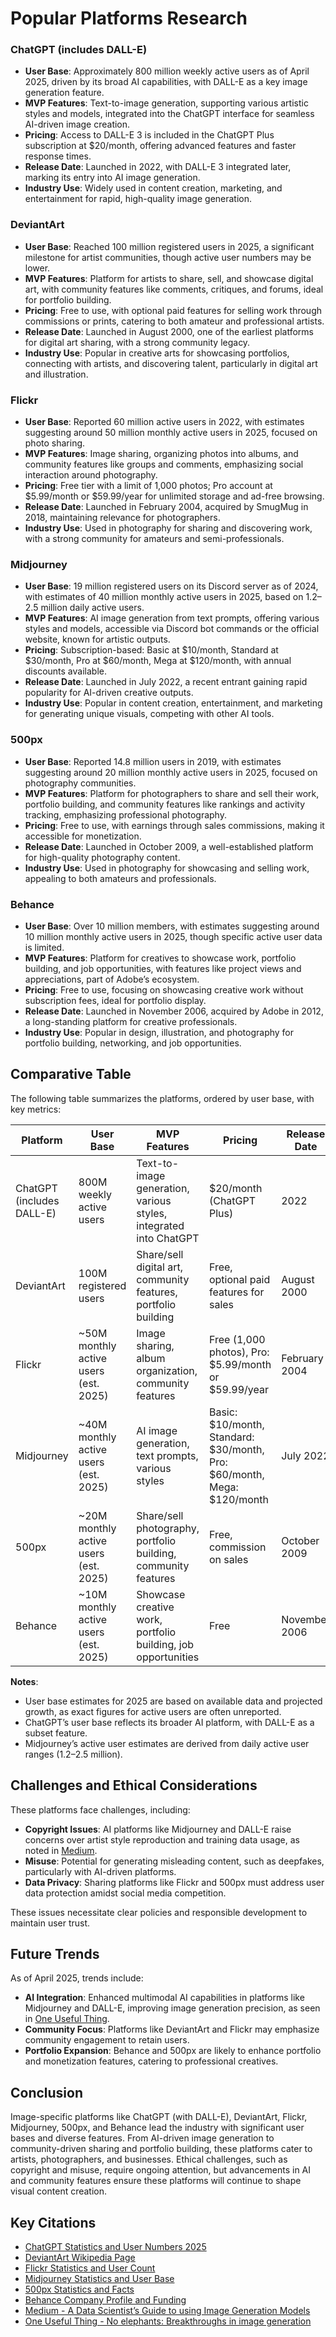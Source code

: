 # Popular Platforms Research

### ChatGPT (includes DALL-E)

- **User Base**: Approximately 800 million weekly active users as of April 2025, driven by its broad AI capabilities, with DALL-E as a key image generation feature.
- **MVP Features**: Text-to-image generation, supporting various artistic styles and models, integrated into the ChatGPT interface for seamless AI-driven image creation.
- **Pricing**: Access to DALL-E 3 is included in the ChatGPT Plus subscription at $20/month, offering advanced features and faster response times.
- **Release Date**: Launched in 2022, with DALL-E 3 integrated later, marking its entry into AI image generation.
- **Industry Use**: Widely used in content creation, marketing, and entertainment for rapid, high-quality image generation.

### DeviantArt

- **User Base**: Reached 100 million registered users in 2025, a significant milestone for artist communities, though active user numbers may be lower.
- **MVP Features**: Platform for artists to share, sell, and showcase digital art, with community features like comments, critiques, and forums, ideal for portfolio building.
- **Pricing**: Free to use, with optional paid features for selling work through commissions or prints, catering to both amateur and professional artists.
- **Release Date**: Launched in August 2000, one of the earliest platforms for digital art sharing, with a strong community legacy.
- **Industry Use**: Popular in creative arts for showcasing portfolios, connecting with artists, and discovering talent, particularly in digital art and illustration.

### Flickr

- **User Base**: Reported 60 million active users in 2022, with estimates suggesting around 50 million monthly active users in 2025, focused on photo sharing.
- **MVP Features**: Image sharing, organizing photos into albums, and community features like groups and comments, emphasizing social interaction around photography.
- **Pricing**: Free tier with a limit of 1,000 photos; Pro account at $5.99/month or $59.99/year for unlimited storage and ad-free browsing.
- **Release Date**: Launched in February 2004, acquired by SmugMug in 2018, maintaining relevance for photographers.
- **Industry Use**: Used in photography for sharing and discovering work, with a strong community for amateurs and semi-professionals.

### Midjourney

- **User Base**: 19 million registered users on its Discord server as of 2024, with estimates of 40 million monthly active users in 2025, based on 1.2–2.5 million daily active users.
- **MVP Features**: AI image generation from text prompts, offering various styles and models, accessible via Discord bot commands or the official website, known for artistic outputs.
- **Pricing**: Subscription-based: Basic at $10/month, Standard at $30/month, Pro at $60/month, Mega at $120/month, with annual discounts available.
- **Release Date**: Launched in July 2022, a recent entrant gaining rapid popularity for AI-driven creative outputs.
- **Industry Use**: Popular in content creation, entertainment, and marketing for generating unique visuals, competing with other AI tools.

### 500px

- **User Base**: Reported 14.8 million users in 2019, with estimates suggesting around 20 million monthly active users in 2025, focused on photography communities.
- **MVP Features**: Platform for photographers to share and sell their work, portfolio building, and community features like rankings and activity tracking, emphasizing professional photography.
- **Pricing**: Free to use, with earnings through sales commissions, making it accessible for monetization.
- **Release Date**: Launched in October 2009, a well-established platform for high-quality photography content.
- **Industry Use**: Used in photography for showcasing and selling work, appealing to both amateurs and professionals.

### Behance

- **User Base**: Over 10 million members, with estimates suggesting around 10 million monthly active users in 2025, though specific active user data is limited.
- **MVP Features**: Platform for creatives to showcase work, portfolio building, and job opportunities, with features like project views and appreciations, part of Adobe’s ecosystem.
- **Pricing**: Free to use, focusing on showcasing creative work without subscription fees, ideal for portfolio display.
- **Release Date**: Launched in November 2006, acquired by Adobe in 2012, a long-standing platform for creative professionals.
- **Industry Use**: Popular in design, illustration, and photography for portfolio building, networking, and job opportunities.

## Comparative Table

The following table summarizes the platforms, ordered by user base, with key metrics:

| **Platform**              | **User Base**                         | **MVP Features**                                                  | **Pricing**                                                             | **Release Date** |
| ------------------------- | ------------------------------------- | ----------------------------------------------------------------- | ----------------------------------------------------------------------- | ---------------- |
| ChatGPT (includes DALL-E) | 800M weekly active users              | Text-to-image generation, various styles, integrated into ChatGPT | $20/month (ChatGPT Plus)                                                | 2022             |
| DeviantArt                | 100M registered users                 | Share/sell digital art, community features, portfolio building    | Free, optional paid features for sales                                  | August 2000      |
| Flickr                    | ~50M monthly active users (est. 2025) | Image sharing, album organization, community features             | Free (1,000 photos), Pro: $5.99/month or $59.99/year                    | February 2004    |
| Midjourney                | ~40M monthly active users (est. 2025) | AI image generation, text prompts, various styles                 | Basic: $10/month, Standard: $30/month, Pro: $60/month, Mega: $120/month | July 2022        |
| 500px                     | ~20M monthly active users (est. 2025) | Share/sell photography, portfolio building, community features    | Free, commission on sales                                               | October 2009     |
| Behance                   | ~10M monthly active users (est. 2025) | Showcase creative work, portfolio building, job opportunities     | Free                                                                    | November 2006    |

**Notes**:

- User base estimates for 2025 are based on available data and projected growth, as exact figures for active users are often unreported.
- ChatGPT’s user base reflects its broader AI platform, with DALL-E as a subset feature.
- Midjourney’s active user estimates are derived from daily active user ranges (1.2–2.5 million).

## Challenges and Ethical Considerations

These platforms face challenges, including:

- **Copyright Issues**: AI platforms like Midjourney and DALL-E raise concerns over artist style reproduction and training data usage, as noted in [Medium](https://statistician-in-stilettos.medium.com/a-data-scientists-guide-to-using-image-generation-models-58655f97b6fc).
- **Misuse**: Potential for generating misleading content, such as deepfakes, particularly with AI-driven platforms.
- **Data Privacy**: Sharing platforms like Flickr and 500px must address user data protection amidst social media competition.

These issues necessitate clear policies and responsible development to maintain user trust.

## Future Trends

As of April 2025, trends include:

- **AI Integration**: Enhanced multimodal AI capabilities in platforms like Midjourney and DALL-E, improving image generation precision, as seen in [One Useful Thing](https://www.oneusefulthing.org/p/no-elephants-breakthroughs-in-image).
- **Community Focus**: Platforms like DeviantArt and Flickr may emphasize community engagement to retain users.
- **Portfolio Expansion**: Behance and 500px are likely to enhance portfolio and monetization features, catering to professional creatives.

## Conclusion

Image-specific platforms like ChatGPT (with DALL-E), DeviantArt, Flickr, Midjourney, 500px, and Behance lead the industry with significant user bases and diverse features. From AI-driven image generation to community-driven sharing and portfolio building, these platforms cater to artists, photographers, and businesses. Ethical challenges, such as copyright and misuse, require ongoing attention, but advancements in AI and community features ensure these platforms will continue to shape visual content creation.

## Key Citations

- [ChatGPT Statistics and User Numbers 2025](https://www.demandsage.com/chatgpt-statistics/)
- [DeviantArt Wikipedia Page](https://en.wikipedia.org/wiki/DeviantArt)
- [Flickr Statistics and User Count](https://photutorial.com/flickr-statistics/)
- [Midjourney Statistics and User Base](https://colorlib.com/wp/midjourney-statistics/)
- [500px Statistics and Facts](https://expandedramblings.com/index.php/500px-facts-statistics/)
- [Behance Company Profile and Funding](https://www.crunchbase.com/organization/behance)
- [Medium - A Data Scientist’s Guide to using Image Generation Models](https://statistician-in-stilettos.medium.com/a-data-scientists-guide-to-using-image-generation-models-58655f97b6fc)
- [One Useful Thing - No elephants: Breakthroughs in image generation](https://www.oneusefulthing.org/p/no-elephants-breakthroughs-in-image)
